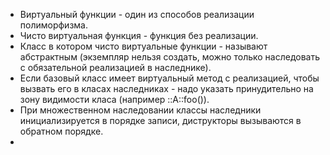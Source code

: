 * Виртуальный функции - один из способов реализации полиморфизма.
* Чисто виртуальная функция - функция без реализации.
* Класс в котором чисто виртуальные функции - называют абстрактным (экземпляр нельзя создать, можно только наследовать c обязательной реализацией в наследнике).
* Если базовый класс имеет виртуальный метод с реализацией, чтобы вызвать его в класах наследниках - надо указать принудительно на зону видимости класа (например ::A::foo()).
* При множественном наследовании классы наследники инициализируется в порядке записи, диструкторы вызываются в обратном порядке.
* 
